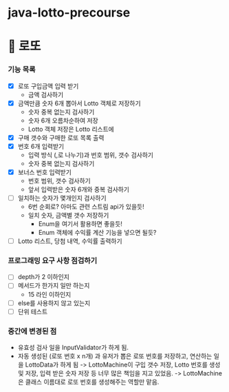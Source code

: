 # java-lotto-precourse

# 🔢 로또

### 기능 목록

- [x] 로또 구입금액 입력 받기
    - 금액 검사하기
- [x] 금액만큼 숫자 6개 뽑아서 Lotto 객체로 저장하기
    - 숫자 중복 없는지 검사하기
    - 숫자 6개 오름차순하여 저장
    - Lotto 객체 저장은 Lotto 리스트에
- [x] 구매 갯수와 구매한 로또 목록 출력
- [x] 번호 6개 입력받기
    - 입력 방식 (,로 나누기)과 번호 범위, 갯수 검사하기
    - 숫자 중복 없는지 검사하기
- [x] 보너스 번호 입력받기
    - 번호 범위, 갯수 검사하기
    - 앞서 입력받은 숫자 6개와 중복 검사하기
- [ ] 일치하는 숫자가 몇개인지 검사하기
    - 6번 순회로? 아마도 관련 스트림 api가 있을듯!
    - 일치 숫자, 금액별 갯수 저장하기
        - Enum을 여기서 활용하면 좋을듯!
        - Enum 객체에 수익률 계산 기능을 넣으면 될듯?
- [ ] Lotto 리스트, 당첨 내역, 수익률 출력하기

### 프로그래밍 요구 사항 점검하기
- [ ] depth가 2 이하인지
- [ ] 메서드가 한가지 일만 하는지
  - 15 라인 이하인지
- [ ] else를 사용하지 않고 있는지
- [ ] 단위 테스트

### 중간에 변경된 점
- 유효성 검사 일을 InputValidator가 하게 됨.
- 자동 생성된 (로또 번호 x n개) 과 유저가 뽑은 로또 번호를 저장하고, 연산하는 일을 LottoData가 하게 됨
  -> LottoMachine이 구입 갯수 저장, Lotto 번호를 생성 및 저장, 입력 받은 숫자 저장 등 너무 많은 책임을 지고 있었음.
  -> LottoMachine은 클래스 이름대로 로또 번호를 생성해주는 역할만 맡음.
